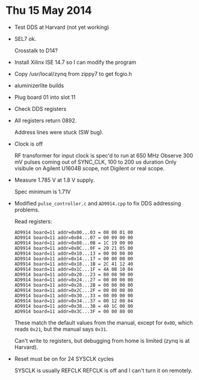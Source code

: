# Thu 15 May 2014

* Test DDS at Harvard (not yet working)

* SEL7 ok.

    Crosstalk to D14?

* Install Xilinx ISE 14.7 so I can modify the program

* Copy /usr/local/zynq from zippy7 to get fcgio.h

* aluminizerlite builds

* Plug board 01 into slot 11

* Check DDS registers

* All registers return 0892.

    Address lines were stuck (SW bug).

* Clock is off

    RF transformer for input clock is spec'd to run at 650 MHz
    Observe 300 mV pulses coming out of SYNC_CLK, 100 to 200 us duration
    Only visibule on Agilent U1604B scope, not Digilent or real scope.

* Measure 1.785 V at 1.8 V supply.

    Spec minimum is 1.71V

* Modified `pulse_controller.c` and `AD9914.cpp` to fix DDS addressing problems.

    Read registers:

    ```
    AD9914 board=11 addr=0x00...03 = 08 00 01 00
    AD9914 board=11 addr=0x04...07 = 00 09 00 00
    AD9914 board=11 addr=0x08...0B = 1C 19 00 00
    AD9914 board=11 addr=0x0C...0F = 20 21 05 00
    AD9914 board=11 addr=0x10...13 = 00 00 00 00
    AD9914 board=11 addr=0x14...17 = 00 00 00 00
    AD9914 board=11 addr=0x18...1B = 2C 41 12 40
    AD9914 board=11 addr=0x1C...1F = 4A 0B 10 04
    AD9914 board=11 addr=0x20...23 = 80 08 90 00
    AD9914 board=11 addr=0x24...27 = 00 00 00 00
    AD9914 board=11 addr=0x28...2B = 00 00 00 00
    AD9914 board=11 addr=0x2C...2F = 00 00 00 00
    AD9914 board=11 addr=0x30...33 = 00 00 00 00
    AD9914 board=11 addr=0x34...37 = 00 12 00 04
    AD9914 board=11 addr=0x38...3B = 40 1C 00 00
    AD9914 board=11 addr=0x3C...3F = 00 00 80 00
    ```

    These match the default values from the manual,
    except for `0x0D`, which reads `0x21`, but the manual says `0x31`.

    Can't write to registers, but debugging from home is limited (zynq is at Harvard).

* Reset must be on for 24 SYSCLK cycles

    SYSCLK is usually REFCLK
    REFCLK is off and I can't turn it on remotely.
